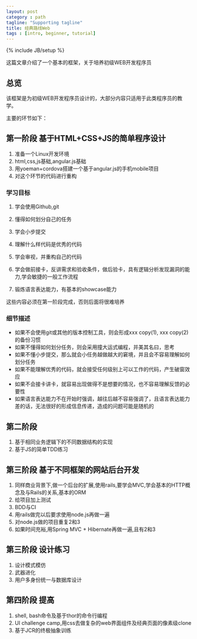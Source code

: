 ```yaml
---
layout: post
category : path
tagline: "Supporting tagline"
title: 经典路线Web
tags : [intro, beginner, tutorial]
---
```

{% include JB/setup %}

这篇文章介绍了一个基本的框架，关于培养初级WEB开发程序员

## 总览

该框架是为初级WEB开发程序员设计的，大部分内容只适用于此类程序员的教学。

主要的环节如下：

## 第一阶段 基于HTML+CSS+JS的简单程序设计

1. 准备一个Linux开发环境
2. html,css,js基础,angular.js基础
3. 用yoeman+cordova搭建一个基于angular.js的手机mobile项目
4. 对这个环节的代码进行重构


### 学习目标


1. 学会使用Github,git
2. 懂得如何划分自己的任务
3. 学会小步提交

4. 理解什么样代码是优秀的代码
5. 学会审视，并重构自己的代码

6. 学会做前接卡，反讲需求和验收条件，做后验卡，具有逻辑分析发现漏洞的能力,学会敏捷的一般工作流程
7. 锻炼语言表达能力，有基本的showcase能力

这些内容必须在第一阶段完成，否则后面将很难培养

### 细节描述

- 如果不会使用git或其他的版本控制工具，则会形成xxx copy(1), xxx copy(2) 的备份习惯
- 如果不懂得如何划分任务，则会采用撞大运式编程，并美其名曰，思考
- 如果不懂小步提交，那么就会小任务越做越大的窘境，并且会不容易理解如何划分任务
- 如果不能理解优秀的代码，就会接受任何级别上可以工作的代码，产生破窗效应
- 如果不会接卡讲卡，就容易出现做得不是想要的情况，也不容易理解反馈的必要性
- 如果语言表达能力不在开始时强调，越往后越不容易强调了，且语言表达能力差的话，无法很好的形成信息传递，造成的问题可能是随机的

## 第二阶段

1. 基于相同业务逻辑下的不同数据结构的实现
2. 基于JS的简单TDD练习

## 第三阶段 基于不同框架的网站后台开发

1. 同样商业背景下,做一个后台的扩展,使用rails,要学会MVC,学会基本的HTTP概念及与Rails的关系,基本的ORM
2. 给项目加上测试
3. BDD与CI
4. 用rails做完以后要求使用node.js再做一遍
5. 对node.js做的项目重复2和3
6. 如果时间充裕,用Spring MVC + Hibernate再做一遍,且有2和3

## 第三阶段 设计练习

1. 设计模式模仿
2. 武器进化
3. 用户多身份统一与数据库设计

## 第四阶段 提高

1. shell, bash命令及基于thor的命令行编程
2. UI challenge camp,用css去做复杂的web界面组件及经典页面的像素级clone
3. 基于JCR的终极抽象训练